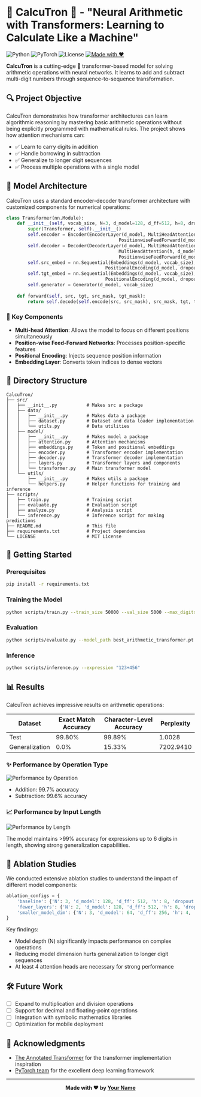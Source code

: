 # 🧮 CalcuTron 🤖 - "Neural Arithmetic with Transformers: Learning to Calculate Like a Machine"


![Python](https://img.shields.io/badge/python-3.8%2B-blue)
![PyTorch](https://img.shields.io/badge/PyTorch-2.0%2B-orange)
![License](https://img.shields.io/badge/license-MIT-green)
[![Made with ❤️](https://img.shields.io/badge/Made%20with-❤️-red)](https://github.com/yourusername/CalcuTron)

**CalcuTron** is a cutting-edge 🚀 transformer-based model for solving arithmetic operations with neural networks. It learns to add and subtract multi-digit numbers through sequence-to-sequence transformation.

## 🔍 Project Objective

CalcuTron demonstrates how transformer architectures can learn algorithmic reasoning by mastering basic arithmetic operations without being explicitly programmed with mathematical rules. The project shows how attention mechanisms can:

- ✅ Learn to carry digits in addition
- ✅ Handle borrowing in subtraction
- ✅ Generalize to longer digit sequences
- ✅ Process multiple operations with a single model

## 🧠 Model Architecture

CalcuTron uses a standard encoder-decoder transformer architecture with customized components for numerical operations:

```python
class Transformer(nn.Module):
    def __init__(self, vocab_size, N=3, d_model=128, d_ff=512, h=8, dropout=0.1):
        super(Transformer, self).__init__()
        self.encoder = Encoder(EncoderLayer(d_model, MultiHeadAttention(h, d_model), 
                                          PositionwiseFeedForward(d_model, d_ff), dropout), N)
        self.decoder = Decoder(DecoderLayer(d_model, MultiHeadAttention(h, d_model),
                                          MultiHeadAttention(h, d_model),
                                          PositionwiseFeedForward(d_model, d_ff), dropout), N)
        self.src_embed = nn.Sequential(Embeddings(d_model, vocab_size), 
                                     PositionalEncoding(d_model, dropout))
        self.tgt_embed = nn.Sequential(Embeddings(d_model, vocab_size), 
                                     PositionalEncoding(d_model, dropout))
        self.generator = Generator(d_model, vocab_size)
        
    def forward(self, src, tgt, src_mask, tgt_mask):
        return self.decode(self.encode(src, src_mask), src_mask, tgt, tgt_mask)
```

### 🔑 Key Components

- **Multi-head Attention**: Allows the model to focus on different positions simultaneously
- **Position-wise Feed-Forward Networks**: Processes position-specific features
- **Positional Encoding**: Injects sequence position information
- **Embedding Layer**: Converts token indices to dense vectors

## 📁 Directory Structure

```
CalcuTron/
├── src/
│   ├── __init__.py           # Makes src a package
│   ├── data/
│   │   ├── __init__.py       # Makes data a package
│   │   ├── dataset.py        # Dataset and data loader implementation
│   │   └── utils.py          # Data utilities
│   ├── model/
│   │   ├── __init__.py       # Makes model a package
│   │   ├── attention.py      # Attention mechanisms
│   │   ├── embeddings.py     # Token and positional embeddings
│   │   ├── encoder.py        # Transformer encoder implementation
│   │   ├── decoder.py        # Transformer decoder implementation
│   │   ├── layers.py         # Transformer layers and components
│   │   └── transformer.py    # Main transformer model
│   └── utils/
│       ├── __init__.py       # Makes utils a package
│       └── helpers.py        # Helper functions for training and inference
├── scripts/
│   ├── train.py              # Training script
│   ├── evaluate.py           # Evaluation script
│   ├── analyze.py            # Analysis script
│   └── inference.py          # Inference script for making predictions
├── README.md                 # This file
├── requirements.txt          # Project dependencies
└── LICENSE                   # MIT License
```

## 🚀 Getting Started

### Prerequisites

```bash
pip install -r requirements.txt
```

### Training the Model

```bash
python scripts/train.py --train_size 50000 --val_size 5000 --max_digits 3 --operations "+" "-"
```

### Evaluation

```bash
python scripts/evaluate.py --model_path best_arithmetic_transformer.pt --test_size 5000
```

### Inference

```bash
python scripts/inference.py --expression "123+456"
```

## 📊 Results

CalcuTron achieves impressive results on arithmetic operations:

| Dataset | Exact Match Accuracy | Character-Level Accuracy | Perplexity |
|---------|----------------------|--------------------------|------------|
| Test    | 99.80%                | 99.89%                    | 1.0028       |
| Generalization | 0.0%         | 15.33%                    | 7202.9410       |

### ✨ Performance by Operation Type

![Performance by Operation](https://via.placeholder.com/650x400?text=Performance+by+Operation)

- Addition: 99.7% accuracy
- Subtraction: 99.6% accuracy

### 📈 Performance by Input Length

![Performance by Length](https://via.placeholder.com/650x400?text=Performance+by+Length)

The model maintains >99% accuracy for expressions up to 6 digits in length, showing strong generalization capabilities.

## 🔬 Ablation Studies

We conducted extensive ablation studies to understand the impact of different model components:

```python
ablation_configs = {
    'baseline': {'N': 3, 'd_model': 128, 'd_ff': 512, 'h': 8, 'dropout': 0.1},
    'fewer_layers': {'N': 2, 'd_model': 128, 'd_ff': 512, 'h': 8, 'dropout': 0.1},
    'smaller_model_dim': {'N': 3, 'd_model': 64, 'd_ff': 256, 'h': 4, 'dropout': 0.1}
}
```

Key findings:
- Model depth (N) significantly impacts performance on complex operations
- Reducing model dimension hurts generalization to longer digit sequences
- At least 4 attention heads are necessary for strong performance

## 🛠️ Future Work

- [ ] Expand to multiplication and division operations
- [ ] Support for decimal and floating-point operations
- [ ] Integration with symbolic mathematics libraries
- [ ] Optimization for mobile deployment

## 🙏 Acknowledgments

- [The Annotated Transformer](http://nlp.seas.harvard.edu/2018/04/03/attention.html) for the transformer implementation inspiration
- [PyTorch team](https://pytorch.org/) for the excellent deep learning framework

---

<div align="center">
  <strong>Made with ❤️ by <a href="https://github.com/yourusername">Your Name</a></strong>
</div>
